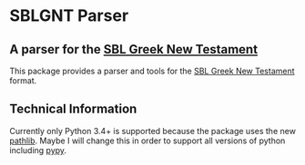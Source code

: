 # SBLGNT Parser

## A parser for the [SBL Greek New Testament](https://github.com/morphgnt/sblgnt)

This package provides a parser and tools for the [SBL Greek New Testament](https://github.com/morphgnt/sblgnt) format.

## Technical Information

Currently only Python 3.4+ is supported because the package uses the new [pathlib](https://docs.python.org/3/library/pathlib.html). Maybe I will change this in order to support all versions of python including [pypy](http://pypy.org/).